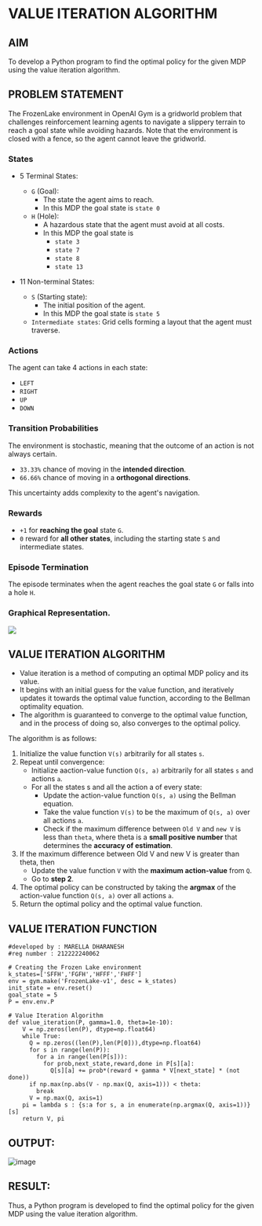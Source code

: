# VALUE ITERATION ALGORITHM

## AIM
To develop a Python program to find the optimal policy for the given MDP using the value iteration algorithm.

## PROBLEM STATEMENT
The FrozenLake environment in OpenAI Gym is a gridworld problem that challenges reinforcement learning agents to navigate a slippery terrain to reach a goal state while avoiding hazards. Note that the environment is closed with a fence, so the agent cannot leave the gridworld.

### States
- 5 Terminal States:
    - `G` (Goal): 
      - The state the agent aims to reach. 
      - In this MDP the goal state is `state 0`
    - `H` (Hole): 
      - A hazardous state that the agent must avoid at all costs.
      - In this MDP the goal state is 
        - `state 3`
        - `state 7`
        - `state 8`
        - `state 13`

- 11 Non-terminal States:
    - `S` (Starting state): 
      - The initial position of the agent.
      - In this MDP the goal state is `state 5`
    - `Intermediate states`: Grid cells forming a layout that the agent must traverse.

### Actions
The agent can take 4 actions in each state:
- `LEFT`
- `RIGHT`
- `UP`
- `DOWN`

### Transition Probabilities
The environment is stochastic, meaning that the outcome of an action is not always certain.

- `33.33%` chance of moving in the **intended direction**.
- `66.66%` chance of moving in a **orthogonal directions**.

This uncertainty adds complexity to the agent's navigation.

### Rewards
- `+1` for **reaching the goal** state `G`.
- `0` reward for **all other states**, including the starting state `S` and intermediate states.

### Episode Termination
The episode terminates when the agent reaches the goal state `G` or falls into a hole `H`.

### Graphical Representation.
![](1.PNG)

## VALUE ITERATION ALGORITHM
- Value iteration is a method of computing an optimal MDP policy  and its value.
- It begins with an initial guess for the value function, and iteratively updates it towards the optimal value function, according to the Bellman optimality equation.
- The algorithm is guaranteed to converge to the optimal value function, and in the process of doing so, also converges to the optimal policy.

The algorithm is as follows:
1. Initialize the value function `V(s)` arbitrarily for all states `s`.
2. Repeat until convergence:
    - Initialize aaction-value function `Q(s, a)` arbitrarily for all states `s` and actions `a`.
    - For all the states s and all the action a of every state:
        - Update the action-value function `Q(s, a)` using the Bellman equation.
        - Take the value function `V(s)` to be the maximum of `Q(s, a)` over all actions `a`.
        - Check if the maximum difference between `Old V` and `new V` is less than `theta`, where theta is a **small positive number** that determines the **accuracy of estimation**.
3. If the maximum difference between Old V and new V is greater than theta, then
    - Update the value function `V` with the **maximum action-value** from `Q`.
    - Go to **step 2**.
4. The optimal policy can be constructed by taking the **argmax** of the action-value function `Q(s, a)` over all actions `a`.
5. Return the optimal policy and the optimal value function.

## VALUE ITERATION FUNCTION
```
#developed by : MARELLA DHARANESH
#reg number : 212222240062
```
```
# Creating the Frozen Lake environment
k_states=['SFFH','FGFH','HFFF','FHFF']
env = gym.make('FrozenLake-v1', desc = k_states)
init_state = env.reset()
goal_state = 5
P = env.env.P
```
```
# Value Iteration Algorithm
def value_iteration(P, gamma=1.0, theta=1e-10):
    V = np.zeros(len(P), dtype=np.float64)
    while True:
      Q = np.zeros((len(P),len(P[0])),dtype=np.float64)
      for s in range(len(P)):
        for a in range(len(P[s])):
          for prob,next_state,reward,done in P[s][a]:
            Q[s][a] += prob*(reward + gamma * V[next_state] * (not done))
      if np.max(np.abs(V - np.max(Q, axis=1))) < theta:
        break
      V = np.max(Q, axis=1)
    pi = lambda s : {s:a for s, a in enumerate(np.argmax(Q, axis=1))}[s]
    return V, pi
```

## OUTPUT:
![image](https://github.com/user-attachments/assets/0a3dee08-4daa-42b9-9b6f-d4df6638f535)


## RESULT:
Thus, a Python program is developed to find the optimal policy for the given MDP using the value iteration algorithm.
